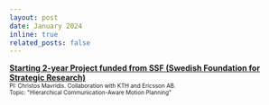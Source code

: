 ```yaml
---
layout: post
date: January 2024
inline: true
related_posts: false
---
```



<b> <a target="_blank" rel="noopener noreferrer" href="https://mavridischristos.github.io/projects/"> Starting 2-year Project funded from SSF (Swedish Foundation for Strategic Research)</a> </b>
<br> <font size="1"> PI: Christos Mavridis. Collaboration with KTH and Ericsson AB.</font>
<br> <font size="1"> Topic: "Hierarchical Communication-Aware Motion Planning"</font>